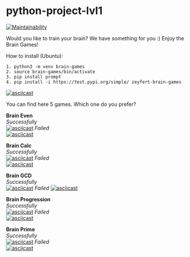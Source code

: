 # python-project-lvl1

[![Maintainability](https://api.codeclimate.com/v1/badges/4814ed79fa80687a9e72/maintainability)](https://codeclimate.com/github/zeyfert/python-project-lvl1/maintainability)

Would you like to train your brain? We have something for you :)
Enjoy the Brain Games!

How to install (Ubuntu):
```
1. python3 -m venv brain-games
2. source brain-games/bin/activate
3. pip install prompt
4. pip install -i https://test.pypi.org/simple/ zeyfert-brain-games
```
[![asciicast](https://asciinema.org/a/2acuSXL9HX55LvwUKsXxx9B8I.svg)](https://asciinema.org/a/2acuSXL9HX55LvwUKsXxx9B8I)

You can find here 5 games. Which one do you prefer?

**Brain Even**<br>
*Successfully*<br>
[![asciicast](https://asciinema.org/a/KawrYdkuOYPf3PjVnADTtAekq.svg)](https://asciinema.org/a/KawrYdkuOYPf3PjVnADTtAekq)
*Failed*<br>
[![asciicast](https://asciinema.org/a/qELqZZQiLcIgB3FDaHzlu2b36.svg)](https://asciinema.org/a/qELqZZQiLcIgB3FDaHzlu2b36)

**Brain Calc**<br>
*Successfully*<br>
[![asciicast](https://asciinema.org/a/WtxAC7whEncMdd2U32biQZfd4.svg)](https://asciinema.org/a/WtxAC7whEncMdd2U32biQZfd4)
*Failed*<br>
[![asciicast](https://asciinema.org/a/vxuH1Vda2KqAQAiMpwsB0Vqz3.svg)](https://asciinema.org/a/vxuH1Vda2KqAQAiMpwsB0Vqz3)

**Brain GCD**<br>
*Successfully*<br>
[![asciicast](https://asciinema.org/a/otoZusjF6VF1pjY6s1PCNOsJx.svg)](https://asciinema.org/a/otoZusjF6VF1pjY6s1PCNOsJx)
*Failed*
[![asciicast](https://asciinema.org/a/xVmXuiqSl7cx3XGZwvhiZ9B1r.svg)](https://asciinema.org/a/xVmXuiqSl7cx3XGZwvhiZ9B1r)

**Brain Progression**<br>
*Successfully*<br>
[![asciicast](https://asciinema.org/a/1GtyJ4tZ9d7odAUI8cPPFszd2.svg)](https://asciinema.org/a/1GtyJ4tZ9d7odAUI8cPPFszd2)
*Failed*<br>
[![asciicast](https://asciinema.org/a/aLjmpcJLB7j8nKYF4UaPMeeZq.svg)](https://asciinema.org/a/aLjmpcJLB7j8nKYF4UaPMeeZq)

**Brain Prime**<br>
*Successfully*<br>
[![asciicast](https://asciinema.org/a/Kw0Vn1cK7DhcBeBlOMFo287YT.svg)](https://asciinema.org/a/Kw0Vn1cK7DhcBeBlOMFo287YT)
*Failed*<br>
[![asciicast](https://asciinema.org/a/iBjEKc5KkY74OcYSeKygOrZla.svg)](https://asciinema.org/a/iBjEKc5KkY74OcYSeKygOrZla)
